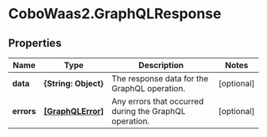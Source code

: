 # CoboWaas2.GraphQLResponse

## Properties

Name | Type | Description | Notes
------------ | ------------- | ------------- | -------------
**data** | **{String: Object}** | The response data for the GraphQL operation. | [optional] 
**errors** | [**[GraphQLError]**](GraphQLError.md) | Any errors that occurred during the GraphQL operation. | [optional] 


